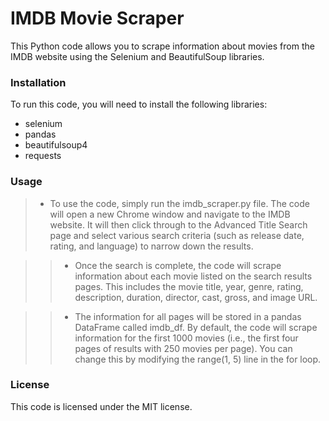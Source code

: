 # IMDB Movie Scraper
This Python code allows you to scrape information about movies from the IMDB website using the Selenium and BeautifulSoup libraries.

### Installation
To run this code, you will need to install the following libraries:

- selenium
- pandas
- beautifulsoup4
- requests

### Usage
> - To use the code, simply run the imdb_scraper.py file. The code will open a new Chrome window and navigate to the IMDB website. It will then click through to the Advanced Title Search page and select various search criteria (such as release date, rating, and language) to narrow down the results.

>> - Once the search is complete, the code will scrape information about each movie listed on the search results pages. This includes the movie title, year, genre, rating, description, duration, director, cast, gross, and image URL.

>> - The information for all pages will be stored in a pandas DataFrame called imdb_df. By default, the code will scrape information for the first 1000 movies (i.e., the first four pages of results with 250 movies per page). You can change this by modifying the range(1, 5) line in the for loop.

### License
This code is licensed under the MIT license.